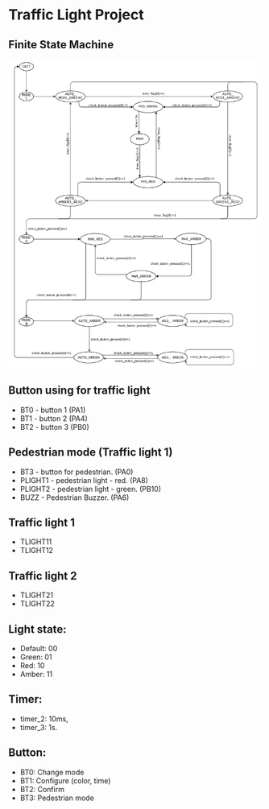 # Traffic Light Project

## Finite State Machine
![FSM](.\Materials\fsm.png)


## Button using for traffic light
 * BT0 - button 1 (PA1) 
 * BT1 - button 2 (PA4)
 * BT2 - button 3 (PB0)

## Pedestrian mode (Traffic light 1)
 * BT3 - button for pedestrian. (PA0)
 * PLIGHT1 - pedestrian light - red. (PA8)
 * PLIGHT2 - pedestrian light - green. (PB10)
 * BUZZ - Pedestrian Buzzer. (PA6)

## Traffic light 1
 * TLIGHT11
 * TLIGHT12

## Traffic light 2
 * TLIGHT21
 * TLIGHT22

## Light state:
 * Default: 00
 * Green: 01
 * Red: 10
 * Amber: 11

## Timer: 
 * timer_2: 10ms, 
 * timer_3: 1s.

## Button:
 * BT0: Change mode
 * BT1: Configure (color, time)
 * BT2: Confirm
 * BT3: Pedestrian mode